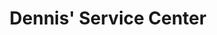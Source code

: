 ---
title: "Dennis' Service Center"
url: /shelby-township/dennis-service-center-shelby-road/
shop: car repair
---